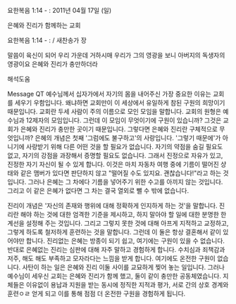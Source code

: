 요한복음 1:14 - : 
2011년 04월 17일 (일)

은혜와 진리가 함께하는 교회



요한복음 1:14 - : / 새찬송가  장


말씀이 육신이 되어 우리 가운데 거하시매 우리가 그의 영광을 보니 아버지의 독생자의 영광이요 은혜와 진리가 충만하더라

해석도움





Message QT
예수님께서 십자가에서 자기의 몸을 내어주신 가장 중요한 이유는 교회를 세우기 우함입니다. 왜냐하면 교회만이 이 세상에서 유일하게 참된 구원의 희망이기 때문입니다. 교회란 두세 사람이 주의 이름으로 모인 모임을 말합니다. 교회의 원형은 예수님과 12제자의 모임입니다. 그런데 이 모임이 무엇이기에 구원이 있습니까? 그것은 교회가 은혜와 진리가 충만한 곳이기 때문입니다.
그렇다면 은혜와 진리란 구체적으로 무엇입니까? 은혜의 개념은 첫째 '그럼에도 불구하고'의 사랑입니다. '그렇기 때문에'가 아니기에 사랑받기 위해 다른 어떤 것을 할 필요가 없습니다. 자기의 약점을 숨길 필요도 없고, 자기의 강점을 과장해서 증명할 필요도 없습니다. 그래서 진정으로 자유가 있고, 진정한 자기 자신이 될 수 있게 합니다. 이것은 마치 자동차 여행 중에 기름이 떨어진 샹태와 같은 맴버가 있다면 판단하지 않고 "떨어질 수도 있지요. 괜찮습니다!"라고 하는 것입니다. 그러나 은혜는 그 차에다 기름을 넣어주기 위한 수고를 아끼지 않는 것입니다. 그리고 이 같은 은혜가 없다면 그 차는 결국 열외로 뺄 수 밖에 없습니다.

진리이 개념은 '자신의 존재와 행위에 대해 정확하게 인지하게 하는 것'을 말합니다. 진리란 해야 하는 것에 대한 엄격한 기준을 제시하고, 하지 말아야 할 일에 대한 분명한 한계선을 설정해 주는 것입니다. 그리고 그렇지 못한 것에 대해 아프게 지적하고 교정하고, 그렇게 하도록 철저하게 훈련하는 것을 말합니다. 그런데 이 둘은 항상 결혼해서 같이 있어야만 합니다. 진리없는 은혜는 방종이 되기 쉽고, 여기에는 구원이 있을 수 없습니다. 반대로 은혜없는 진리는 심판에 대해 자주 말하고 경험하게 합니다. 수치심과 죄책감과 저주, 해도 해도 부족하고 모자라다는 느낌을 받게 합니다. 여기에도 온전한 구원이 없습니다. 사탄이 하는 일은 은혜와 진리 이둘 사이를 교묘하게 찢어 놓는 일입니다.
그러나 예수님이 세우신 교회는 은혜와 진리가 함께 했고, 둘이 같이 충만한 공동체였습니다. 지체들은 이유없이 용납과 지원을 받는 동시에 정직한 지적과 평가, 서로 간의 상호 경계와 훈련ㅇㄹ 얻게 되고 이를 통해 점점 더 온전한 구원을 경험하게 됩니다.